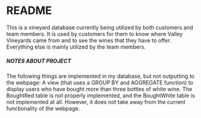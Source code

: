 # README #

This is a vineyard database currently being utilized by both customers and team members. It is used by customers for them to know where Valley Vineyards came from and to see the wines that they have to offer. Everything else is mainly utilized by the team members. 



##### NOTES ABOUT PROJECT ######

The following things are implemented in my database, but not outputting to the webpage:
A view (that uses a GROUP BY and AGGREGATE function) to display users who have bought more than three bottles of white wine. 
The BoughtRed table is not properly implemented, and the BoughtWhite table is not implemented at all. However, it does not take away from the current functionality of the webpage.